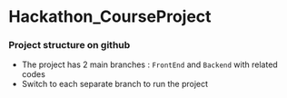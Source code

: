 # Hackathon_CourseProject

###  Project structure on github
- The project has 2 main branches : `FrontEnd` and `Backend` with related codes
- Switch to each separate branch to run the project
